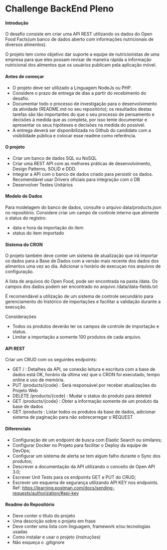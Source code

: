 # Challenge BackEnd Pleno

#### Introdução
O desafio consiste em criar uma API REST utilizando os dados do Open Food Facts(um banco de dados aberto com informações nutricionais de diversos alimentos).

O projeto tem como objetivo dar suporte a equipe de nutricionistas de uma empresa para que eles possam revisar de maneira rápida a informação nutricional dos alimentos que os usuários publicam pela aplicação móvel.


#### Antes de começar
- O projeto deve ser utilizado a Linguagem NodeJs ou PHP.
- Considere o prazo de entrega de dias a partir do recebimento do desafio.
- Documentar todo o processo de investigação para o desenvolvimento da atividade (README.md no seu repositório); os resultados destas tarefas são tão importantes do que o seu processo de pensamento e decisões à medida que as completa, por isso tente documentar e apresentar os seus hipóteses e decisões na medida do possível.
- A entrega deverá ser disponibilizada no Github do candidato com a visibilidade pública e colocar esse readme como referência.


#### O projeto
- Criar um banco de dados SQL ou NoSQL
- Criar uma REST API com as melhores práticas de desenvolvimento, Design Patterns, SOLID e DDD.
- Integrar a API com o banco de dados criado para persistir os dados. Recomendável usar Drivers oficiais para integração com o DB
- Desenvolver Testes Unitários


#### Modelo de Dados
Para modelagem do banco de dados, consulte o arquivo data/products.json no repositório. Considere criar um campo de controle interno que alimente o status do registro:
- data e hora da importação do item
- status do item importado


#### Sistema do CRON
O projeto também deve conter um sistema de atualização que irá importar os dados para a Base de Dados com a versão mais recente dos dados dos alimentos uma vez ao dia. Adicionar o horário de execuçao nos arquivos de configuração.

A lista de arquivos do Open Food, pode ser encontrada na pasta /data.
Os campos dos dados podem ser encontrado no arquivo /data/data-fields.txt

É recomendável a utilização de um sistema de controle secundário para gerenciamento do histórico de importações e facilitar a validação durante a execução.

Considerações
- Todos os produtos deverão ter os campos de controle de importação e status.
- Limitar a importação a somente 100 produtos de cada arquivo.


#### API REST
Criar um CRUD com os seguintes endpoints:
- GET / : Detalhes da API, se conexão leitura e escritura com a base de dados está OK, horário da última vez que o CRON foi executado, tempo online e uso de memória.
- PUT /products/{code} : Será responsável por receber atualizações do Projeto Web
- DELETE /products/{code} : Mudar o status do produto para deleted
- GET /products/{code} : Obter a informação somente de um produto da base de dados
- GET /products : Listar todos os produtos da base de dados, adicionar sistema de paginação para não sobrecarregar o REQUEST


#### Diferenciais
- Configuração de um endpoint de busca com Elastic Search ou similares;
- Configurar Docker no Projeto para facilitar o Deploy da equipe de DevOps;
- Configurar um sistema de alerta se tem algum falho durante o Sync dos produtos;
- Descrever a documentação da API utilizando o conceito de Open API 3.0;
- Escrever Unit Tests para os endpoints GET e PUT do CRUD;
- Escrever um esquema de segurança utilizando API KEY nos endpoints. Ref: https://learning.postman.com/docs/sending-requests/authorization/#api-key


#### Readme do Repositório
- Deve conter o título do projeto
- Uma descrição sobre o projeto em frase
- Deve conter uma lista com linguagem, framework e/ou tecnologias usadas
- Como instalar e usar o projeto (instruções)
- Não esqueça o .gitignore

